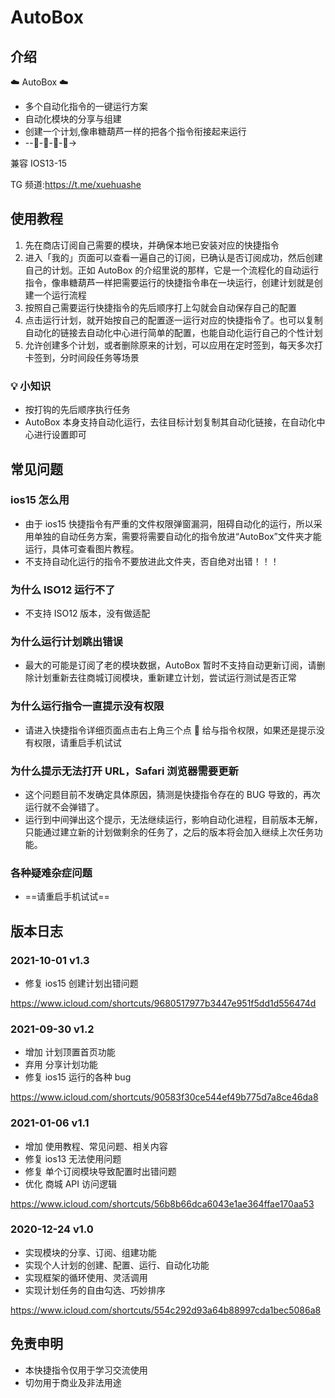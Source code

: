 # AutoBox

## 介绍

☁️ AutoBox ☁️

- 多个自动化指令的一键运行方案
- 自动化模块的分享与组建
- 创建一个计划,像串糖葫芦一样的把各个指令衔接起来运行
- --🤖-🤖-🤖-🤖→

兼容 IOS13-15

TG 频道:https://t.me/xuehuashe

## 使用教程

1. 先在商店订阅自己需要的模块，并确保本地已安装对应的快捷指令
2. 进入「我的」页面可以查看一遍自己的订阅，已确认是否订阅成功，然后创建自己的计划。正如 AutoBox 的介绍里说的那样，它是一个流程化的自动运行指令，像串糖葫芦一样把需要运行的快捷指令串在一块运行，创建计划就是创建一个运行流程
3. 按照自己需要运行快捷指令的先后顺序打上勾就会自动保存自己的配置
4. 点击运行计划，就开始按自己的配置逐一运行对应的快捷指令了。也可以复制自动化的链接去自动化中心进行简单的配置，也能自动化运行自己的个性计划
5. 允许创建多个计划，或者删除原来的计划，可以应用在定时签到，每天多次打卡签到，分时间段任务等场景

### 💡 小知识

- 按打钩的先后顺序执行任务
- AutoBox 本身支持自动化运行，去往目标计划复制其自动化链接，在自动化中心进行设置即可

## 常见问题

### ios15 怎么用

- 由于 ios15 快捷指令有严重的文件权限弹窗漏洞，阻碍自动化的运行，所以采用单独的自动任务方案，需要将需要自动化的指令放进“AutoBox”文件夹才能运行，具体可查看图片教程。
- 不支持自动化运行的指令不要放进此文件夹，否自绝对出错！！！

### 为什么 ISO12 运行不了

- 不支持 ISO12 版本，没有做适配

### 为什么运行计划跳出错误

- 最大的可能是订阅了老的模块数据，AutoBox 暂时不支持自动更新订阅，请删除计划重新去往商城订阅模块，重新建立计划，尝试运行测试是否正常

### 为什么运行指令一直提示没有权限

- 请进入快捷指令详细页面点击右上角三个点 💬 给与指令权限，如果还是提示没有权限，请重启手机试试

### 为什么提示无法打开 URL，Safari 浏览器需要更新

- 这个问题目前不发确定具体原因，猜测是快捷指令存在的 BUG 导致的，再次运行就不会弹错了。
- 运行到中间弹出这个提示，无法继续运行，影响自动化进程，目前版本无解，只能通过建立新的计划做剩余的任务了，之后的版本将会加入继续上次任务功能。

### 各种疑难杂症问题

- ==请重启手机试试==

## 版本日志

### 2021-10-01 v1.3

- 修复 ios15 创建计划出错问题

https://www.icloud.com/shortcuts/9680517977b3447e951f5dd1d556474d

### 2021-09-30 v1.2

- 增加 计划顶置首页功能
- 弃用 分享计划功能
- 修复 ios15 运行的各种 bug

https://www.icloud.com/shortcuts/90583f30ce544ef49b775d7a8ce46da8

### 2021-01-06 v1.1

- 增加 使用教程、常见问题、相关内容
- 修复 ios13 无法使用问题
- 修复 单个订阅模块导致配置时出错问题
- 优化 商城 API 访问逻辑

https://www.icloud.com/shortcuts/56b8b66dca6043e1ae364ffae170aa53

### 2020-12-24 v1.0

- 实现模块的分享、订阅、组建功能
- 实现个人计划的创建、配置、运行、自动化功能
- 实现框架的循环使用、灵活调用
- 实现计划任务的自由勾选、巧妙排序

https://www.icloud.com/shortcuts/554c292d93a64b88997cda1bec5086a8

## 免责申明

- 本快捷指令仅用于学习交流使用
- 切勿用于商业及非法用途
